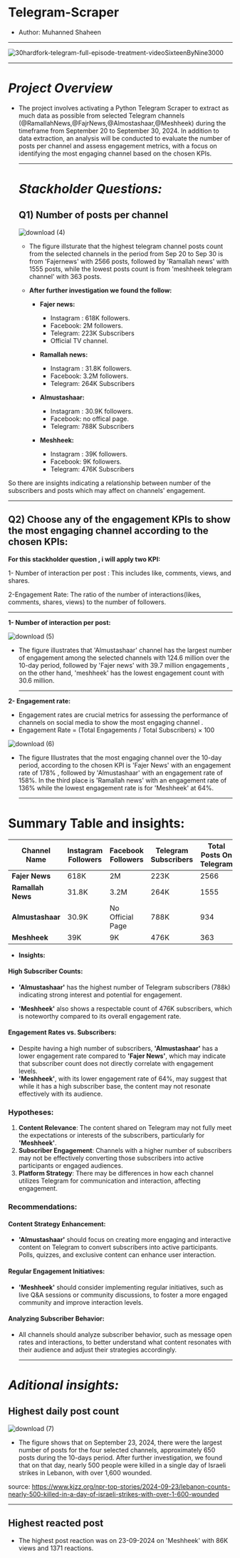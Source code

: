 # **Telegram-Scraper**
- Author: Muhanned Shaheen
  
----------------------------------------------------------------

![30hardfork-telegram-full-episode-treatment-videoSixteenByNine3000](https://github.com/user-attachments/assets/cf469b4c-d79b-4103-b83a-c8f30e5e50ca)

  ----------------------------------------------------------------

# ***Project Overview***
- The project involves activating a Python Telegram Scraper to extract as much data as possible from selected Telegram channels (@RamallahNews,@FajrNews,@Almostashaar,@Meshheek) during the timeframe from September 20 to September 30, 2024. In addition to data extraction, an analysis will be conducted to evaluate the number of posts per channel and assess engagement metrics, with a focus on identifying the most engaging channel based on the chosen KPIs.

  ----------------------------------------------------------------
  

  # ***Stackholder Questions:***

  ## **Q1) Number of posts per channel**
  ![download (4)](https://github.com/user-attachments/assets/85a89fb4-83aa-4668-802a-0701c0c00cec)

  - The figure illsturate that the highest telegram channel posts count from the selected channels in the period from Sep 20 to Sep 30 is from 'Fajernews' with 2566 posts, followed by 'Ramallah news' with 1555 posts, while the lowest posts count is from 'meshheek telegram channel' with 363 posts.
 
    
      
   - **After further investigation we found the follow:**

     - **Fajer news:**
          - Instagram : 618K followers.
          - Facebook: 2M followers.
          - Telegram: 223K Subscribers
          - Official TV channel.


      - **Ramallah news:**
          - Instagram : 31.8K followers.
          - Facebook: 3.2M followers.
          - Telegram: 264K Subscribers


      - **Almustashaar:**
          - Instagram : 30.9K followers.
          - Facebook: no offical page.
          - Telegram: 788K Subscribers
      
      - **Meshheek:**
          - Instagram : 39K followers.
          - Facebook: 9K followers.
          - Telegram: 476K Subscribers

So there are insights indicating a relationship between number of the subscribers and posts which may affect on channels' engagement.


  ----------------------------------------------------------------


## **Q2) Choose any of the engagement KPIs to show the most engaging channel according to the chosen KPIs:**

**For this stackholder question , i will apply two KPI:**

  1- Number of interaction per post : This includes like, comments, views, and shares.

  2-Engagement Rate:  The ratio of the number of interactions(likes, comments, shares, views) to the number of followers.


  ----------------------------------------------------------------



**1- Number of interaction per post:**

![download (5)](https://github.com/user-attachments/assets/c7e3e675-7b54-44f4-a7c1-1ca0c06e350d)

- The figure illustrates that 'Almustashaar' channel has the largest number of engagement among the selected channels  with 124.6 million over the 10-day period, followed by 'Fajer news' with 39.7 million engagements , on the other hand, 'meshheek' has the lowest engagement count with 30.6 million.

  ----------------------------------------------------------------


**2- Engagement rate:** 
 
 - Engagement rates are crucial metrics for assessing the performance of channels on social media to show the most engaging channel .
 - Engagement Rate = (Total Engagements / Total Subscribers) × 100

![download (6)](https://github.com/user-attachments/assets/77d8eb99-61cb-42e9-a75c-5b4c6a2a252a)

- The figure Illustrates that the most engaging channel over the 10-day period,  according to the chosen KPI is 'Fajer News' with an engagement rate of 178% , followed by 'Almustashaar' with an engagement rate of 158%. In the third place is 'Ramallah news' with an engagement rate of 136% while the lowest engagement rate is for 'Meshheek' at 64%.


  ----------------------------------------------------------------


 # **Summary Table and insights:**
 
 | **Channel Name**        | **Instagram Followers** | **Facebook Followers** | **Telegram Subscribers** | **Total Posts On Telegram** | **Total Interactions On Telegram** | **Engagement Rate (%) On Telegram** |
|-------------------|------------------------|-----------------------|-------------------------|-----------------|------------------------|-------------------------|
| **Fajer News**    | 618K                  | 2M                    | 223K                    | 2566            | 39,726,298             | **178%**                |
| **Ramallah News** | 31.8K                 | 3.2M                  | 264K                    | 1555            | 35,939,450             | **136%**                |
| **Almustashaar**  | 30.9K                 | No Official Page      | 788K                    | 934             | 124,585,767            | **158%**                |
| **Meshheek**      | 39K                   | 9K                    | 476K                    | 363             | 30,572,961             | **64%**

- **Insights:**

#### High Subscriber Counts:
- **'Almustashaar'** has the highest number of Telegram subscribers (788k) indicating strong interest and potential for engagement.


- **'Meshheek'** also shows a respectable count of 476K subscribers, which is noteworthy compared to its overall engagement rate.

#### Engagement Rates vs. Subscribers:
- Despite having a high number of subscribers, **'Almustashaar'** has a lower engagement rate compared to **'Fajer News'**, which may indicate that subscriber count does not directly correlate with engagement levels.
- **'Meshheek'**, with its lower engagement rate of 64%, may suggest that while it has a high subscriber base, the content may not resonate effectively with its audience.

### Hypotheses:
1. **Content Relevance**: The content shared on Telegram may not fully meet the expectations or interests of the subscribers, particularly for **'Meshheek'**.
2. **Subscriber Engagement**: Channels with a higher number of subscribers may not be effectively converting those subscribers into active participants or engaged audiences.
3. **Platform Strategy**: There may be differences in how each channel utilizes Telegram for communication and interaction, affecting engagement.

### Recommendations:

#### Content Strategy Enhancement:
- **'Almustashaar'** should focus on creating more engaging and interactive content on Telegram to convert subscribers into active participants. Polls, quizzes, and exclusive content can enhance user interaction.

#### Regular Engagement Initiatives:
- **'Meshheek'** should consider implementing regular initiatives, such as live Q&A sessions or community discussions, to foster a more engaged community and improve interaction levels.

#### Analyzing Subscriber Behavior:
- All channels should analyze subscriber behavior, such as message open rates and interactions, to better understand what content resonates with their audience and adjust their strategies accordingly.



  ----------------------------------------------------------------



 # ***Aditional insights:***

 ## **Highest daily post count**

 ![download (7)](https://github.com/user-attachments/assets/e097f0a7-44ce-46b2-b664-be003faf849b)

- The figure shows that on September 23, 2024, there were the largest number of posts for the four selected channels,  approximately 650 posts during the 10-days period. After further investigation,  we found that on that day, nearly 500 people were killed in a single day of Israeli strikes in Lebanon, with over 1,600 wounded.

source: https://www.kjzz.org/npr-top-stories/2024-09-23/lebanon-counts-nearly-500-killed-in-a-day-of-israeli-strikes-with-over-1-600-wounded


  ----------------------------------------------------------------



## **Highest reacted post**

- The highest post reaction was on 23-09-2024 on 'Meshheek' with 86K views and 1371 reactions.






